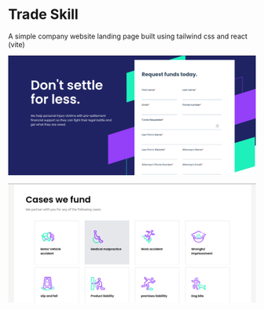 # Trade Skill

A simple company website landing page built using tailwind css and react (vite)

![hero section](image.png)

![Cases section](image-1.png)